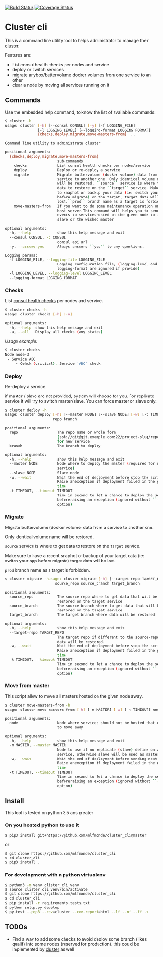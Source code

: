 [![Build Status](https://travis-ci.org/mlfmonde/cluster_cli.svg?branch=master)](https://travis-ci.org/mlfmonde/cluster_cli)
[![Coverage Status](https://coveralls.io/repos/github/mlfmonde/cluster_cli/badge.svg?branch=master)](https://coveralls.io/github/mlfmonde/cluster_cli?branch=master)

# Cluster cli

This is a command line utility tool to helps administrator to manage their
[cluster](https://github.com/mlfmonde/cluster).

Features are:

* List consul health checks per nodes and service
* deploy or switch services
* migrate anybox/buttervolume docker volumes from one service to an other
* clear a node by moving all services running on it


## Commands

Use the embedded help command, to know the list of available commands:

```bash
$ cluster -h
usage: cluster [-h] [--consul CONSUL] [-y] [-f LOGGING_FILE]
               [-l LOGGING_LEVEL] [--logging-format LOGGING_FORMAT]
               {checks,deploy,migrate,move-masters-from} ...

Command line utility to administrate cluster

positional arguments:
  {checks,deploy,migrate,move-masters-from}
                        sub-commands
    checks              List consul health checks per nodes/service
    deploy              Deploy or re-deploy a service
    migrate             Migrate buttervolume (docker volume) data from a
                        service to another one. Only identical volume name
                        will be restored. ``source`` service is where to get
                        data to restore on the ``target`` service. Make sure
                        to snaphot or backup your data (ie: switch your app
                        before migrate) on the target, target data will be
                        lost.``prod`` branch name as a target is forbidden
    move-masters-from   If you want to do some maintenance operation on the
                        host server.This command will helps you to send all
                        events to serviceshosted on the given node to its
                        slave or the wished master

optional arguments:
  -h, --help            show this help message and exit
  --consul CONSUL, -c CONSUL
                        consul api url
  -y, --assume-yes      Always answers ``yes`` to any questions.

Logging params:
  -f LOGGING_FILE, --logging-file LOGGING_FILE
                        Logging configuration file, (logging-level and
                        logging-format are ignored if provide)
  -l LOGGING_LEVEL, --logging-level LOGGING_LEVEL
  --logging-format LOGGING_FORMAT
```


### Checks

List [consul health checks](https://www.consul.io/api/health.html) per nodes
and service.

```bash
$ cluster checks -h
usage: cluster checks [-h] [-a]

optional arguments:
  -h, --help  show this help message and exit
  -a, --all   Display all checks (any states)
```

_Usage example:_
```bash
$ cluster checks
Node node-3
 - Service ABC
     - Cehck (critical): Service 'ABC' check
```

### Deploy

Re-deploy a service.

if master / slave are not provided, system will choose for you. For replicate
service it will try to switch master/slave. You can force master or slave only.


```bash
$ cluster deploy -h
usage: cluster deploy [-h] [--master NODE] [--slave NODE] [-w] [-t TIMEOUT]
                      repo branch

positional arguments:
  repo                  The repo name or whole form
                        (ssh://git@git.example.com:22/project-slug/repo-name)
                        for new service
  branch                The branch to deploy

optional arguments:
  -h, --help            show this help message and exit
  --master NODE         Node where to deploy the master (required for new
                        service)
  --slave NODE          Slave node
  -w, --wait            Wait the end of deployment before stop the script.
                        Raise anexception if deployment failed in the given
                        time
  -t TIMEOUT, --timeout TIMEOUT
                        Time in second to let a chance to deploy the service
                        beforeraising an exception (ignored without ``--wait``
                        option)
```
### Migrate

Migrate buttervolume (docker volume) data from a service to another one. 
 
Only identical volume name will be restored.

``source`` service is where to get data to restore on the ``target`` service.
 
Make sure to have a recent snaphot or backup of your target data (ie: switch
your app before migrate) target data will be lost.

``prod`` branch name as a target is forbidden.


```bash
$ cluster migrate -husage: cluster migrate [-h] [--target-repo TARGET_REPO] [-w] [-t TIMEOUT]
                       source_repo source_branch target_branch

positional arguments:
  source_repo           The source repo where to get data that will be
                        restored on the target service
  source_branch         The source branch where to get data that will be
                        restored on the target service
  target_branch         The target branch where data will be restored

optional arguments:
  -h, --help            show this help message and exit
  --target-repo TARGET_REPO
                        The target repo if different to the source-repo where
                        data will be restored.
  -w, --wait            Wait the end of deployment before stop the script.
                        Raise anexception if deployment failed in the given
                        time
  -t TIMEOUT, --timeout TIMEOUT
                        Time in second to let a chance to deploy the service
                        beforeraising an exception (ignored without ``--wait``
                        option)
```

### Move from master

This script allow to move all masters hosted on the given node away.

```bash
$ cluster move-masters-from -h
usage: cluster move-masters-from [-h] [-m MASTER] [-w] [-t TIMEOUT] node

positional arguments:
  node                  Node where services should not be hosted that we want
                        to move away

optional arguments:
  -h, --help            show this help message and exit
  -m MASTER, --master MASTER
                        Node to use if no replicate (slave) define on a
                        service, otherwise slave will be used as master.
  -w, --wait            Wait the end of deployment before sending next event.
                        Raise anexception if deployment failed in the given
                        time
  -t TIMEOUT, --timeout TIMEOUT
                        Time in second to let a chance to deploy the service
                        beforeraising an exception (ignored without ``--wait``
                        option)
```

## Install

This tool is tested on python 3.5 ans greater

### On you hosted python to use it

```bash
$ pip3 install git+https://github.com/mlfmonde/cluster_cli@master
```

or

```bash
$ git clone https://github.com/mlfmonde/cluster_cli
$ cd cluster_cli
$ pip3 install .
```

### For development with a python virtualenv

```bash
$ python3 -m venv clister_cli_venv
$ source clister_cli_venv/bin/activate
$ git clone https://github.com/mlfmonde/cluster_cli
$ cd cluster_cli
$ pip install -r requirements.tests.txt
$ python setup.py develop
$ py.test --pep8 --cov=cluster --cov-report=html --lf --nf --ff -v
```


## TODOs

* Find a way to add some checks to avoid deploy some branch (likes qualif) into
  some nodes (reserved for production). this could be implemented by [cluster](
  https://github.com/mlfmonde/cluister) as well
